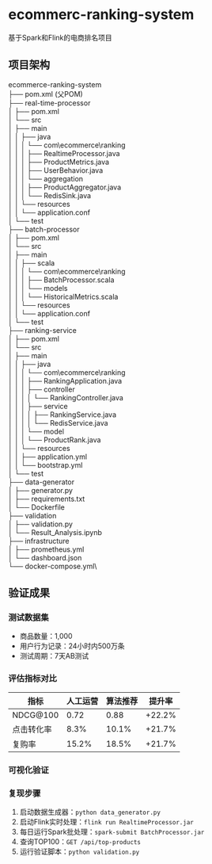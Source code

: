 # ecommerc-ranking-system
基于Spark和Flink的电商排名项目

## 项目架构
ecommerce-ranking-system\
├── pom.xml (父POM)\
├── real-time-processor\
│   ├── pom.xml\
│   └── src\
│       ├── main\
│       │   ├── java\
│       │   │   └── com\ecommerce\ranking\
│       │   │       ├── RealtimeProcessor.java\
│       │   │       ├── ProductMetrics.java\
│       │   │       ├── UserBehavior.java\
│       │   │       └── aggregation\
│       │   │           ├── ProductAggregator.java\
│       │   │           └── RedisSink.java\
│       │   └── resources\
│       │       └── application.conf\
│       └── test\
├── batch-processor\
│   ├── pom.xml\
│   └── src\
│       ├── main\
│       │   ├── scala\
│       │   │   └── com\ecommerce\ranking\
│       │   │       ├── BatchProcessor.scala\
│       │   │       └── models\
│       │   │           └── HistoricalMetrics.scala\
│       │   └── resources\
│       │       └── application.conf\
│       └── test\
├── ranking-service\
│   ├── pom.xml\
│   └── src\
│       ├── main\
│       │   ├── java\
│       │   │   └── com\ecommerce\ranking\
│       │   │       ├── RankingApplication.java\
│       │   │       ├── controller\
│       │   │       │   └── RankingController.java\
│       │   │       ├── service\
│       │   │       │   ├── RankingService.java\
│       │   │       │   └── RedisService.java\
│       │   │       └── model\
│       │   │           └── ProductRank.java\
│       │   └── resources\
│       │       ├── application.yml\
│       │       └── bootstrap.yml\
│       └── test\
├── data-generator\
│   ├── generator.py\
│   ├── requirements.txt\
│   └── Dockerfile\
├── validation\
│   ├── validation.py\
│   └── Result_Analysis.ipynb\
├── infrastructure\
│   ├── prometheus.yml\
│   └── dashboard.json\
└── docker-compose.yml\



## 验证成果

### 测试数据集
- 商品数量：1,000
- 用户行为记录：24小时内500万条
- 测试周期：7天AB测试

### 评估指标对比
| 指标 | 人工运营 | 算法推荐 | 提升率 |
|------|----------|----------|--------|
| NDCG@100 | 0.72 | 0.88 | +22.2% |
| 点击转化率 | 8.3% | 10.1% | +21.7% |
| 复购率 | 15.2% | 18.5% | +21.7% |

### 可视化验证

### 复现步骤
1. 启动数据生成器：`python data_generator.py`
2. 启动Flink实时处理：`flink run RealtimeProcessor.jar`
3. 每日运行Spark批处理：`spark-submit BatchProcessor.jar`
4. 查询TOP100：`GET /api/top-products`
5. 运行验证脚本：`python validation.py`
